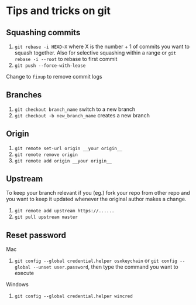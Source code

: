 # Tips and tricks on git

## Squashing commits

1. `git rebase -i HEAD~X` where X is the number + 1 of commits you want to squash together. Also for selective squashing within a range or `git rebase -i --root` to rebase to first commit
2. `git push --force-with-lease`

Change to `fixup` to remove commit logs

## Branches

1. `git checkout branch_name` switch to a new branch
2. `git checkout -b new_branch_name` creates a new branch

## Origin

1. `git remote set-url origin __your origin__`
2. `git remote remove origin`
3. `git remote add origin __your origin__`

## Upstream

To keep your branch relevant if you (eg.) fork your repo from other repo and you want to keep it updated whenever the original author makes a change.

1. `git remote add upstream https://......`
2. `git pull upstream master`

## Reset password

Mac
1. `git config --global credential.helper osxkeychain` or `git config --global --unset user.password`, then type the command you want to execute

Windows
1. `git config --global credential.helper wincred`
